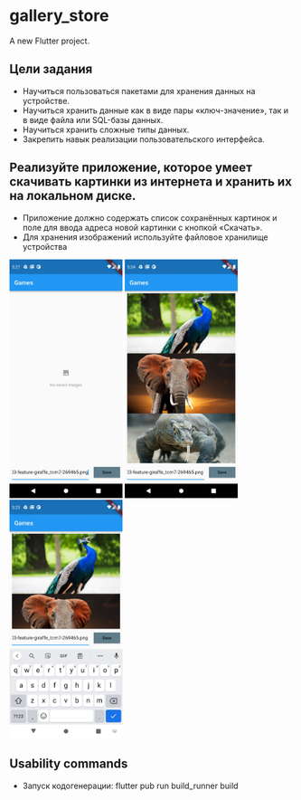 # gallery_store

A new Flutter project.

## Цели задания
- Научиться пользоваться пакетами для хранения данных на устройстве.
- Научиться хранить данные как в виде пары «ключ-значение», так и в виде файла или SQL-базы данных.
- Научиться хранить сложные типы данных.
- Закрепить навык реализации пользовательского интерфейса.

## Реализуйте приложение, которое умеет скачивать картинки из интернета и хранить их на локальном диске.
- Приложение должно содержать список сохранённых картинок и поле для ввода адреса новой картинки с кнопкой «Скачать».
- Для хранения изображений используйте файловое хранилище устройства

<img src = "/21_PersistentData/home_work/gallery_store/snapshots/1644485846480.jpeg" width ="200" /> <img src = "/21_PersistentData/home_work/gallery_store/snapshots/1644485847241.jpeg" width ="200" /> <img src = "/21_PersistentData/home_work/gallery_store/snapshots/1644485849447.jpeg" width ="200" />

## Usability commands
- Запуск кодогенерации: flutter pub run build_runner build
